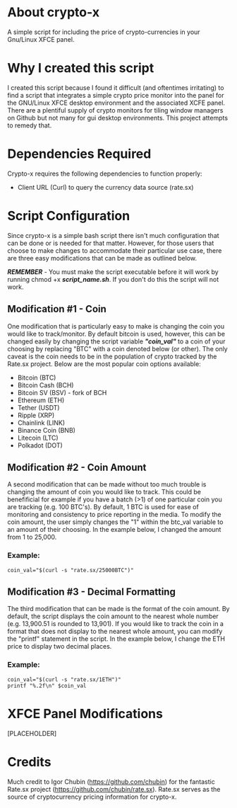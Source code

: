 # About crypto-x
A simple script for including the price of crypto-currencies in your Gnu/Linux XFCE panel.

# Why I created this script
I created this script because I found it difficult (and oftentimes irritating) to find a script that integrates a simple crypto price monitor into the panel for the GNU/Linux XFCE desktop environment and the associated XCFE panel. There are a plentiful supply of crypto monitors for tiling window managers on Github but not many for gui desktop environments. This project attempts to remedy that.

# Dependencies Required
Crypto-x requires the following dependencies to function properly:
- Client URL (Curl) to query the currency data source (rate.sx) 

# Script Configuration
Since crypto-x is a simple bash script there isn't much configuration that can be done or is needed for that matter. However, for those users that choose to make changes to accommodate their particular use case, there are three easy modifications that can be made as outlined below. 

***REMEMBER*** -  You must make the script executable before it will work by running chmod +x ***script_name.sh***. If you don't do this the script will not work.

## Modification #1 - Coin
One modification that is particularly easy to make is changing the coin you would like to track/monitor. By default bitcoin is used, however, this can be changed easily by changing the script variable ***"coin_val"*** to a coin of your choosing by replacing "BTC" with a coin denoted below (or other). The only caveat is the coin needs to be in the population of crypto tracked by the Rate.sx project. Below are the most popular coin options available:

- Bitcoin (BTC)
- Bitcoin Cash (BCH)
- Bitcoin SV (BSV) - fork of BCH
- Ethereum (ETH)
- Tether (USDT)
- Ripple (XRP)
- Chainlink (LINK)
- Binance Coin (BNB)
- Litecoin (LTC)
- Polkadot (DOT)

## Modification #2 - Coin Amount
A second modification that can be made without too much trouble is changing the amount of coin you would like to track. This could be benefificial for example if you have a batch (>1) of one particular coin you are tracking (e.g. 100 BTC's). By default, 1 BTC is used for ease of monitoring and consistency to price reporting in the media. To modify the coin amount, the user simply changes the "1" within the btc_val variable to an amount of their choosing. In the example below, I changed the amount from 1 to 25,000.

### Example:

```
coin_val="$(curl -s "rate.sx/25000BTC")"
```

## Modification #3 - Decimal Formatting
The third modification that can be made is the format of the coin amount. By default, the script displays the coin amount to the nearest whole number (e.g. 13,900.51 is rounded to 13,901). If you would like to track the coin in a format that does not display to the nearest whole amount, you can modify the "printf" statement in the script. In the example below, I change the ETH price to display two decimal places.

### Example:

```
coin_val="$(curl -s "rate.sx/1ETH")"
printf "%.2f\n" $coin_val
```
# XFCE Panel Modifications
[PLACEHOLDER]

# Credits
Much credit to Igor Chubin (https://github.com/chubin) for the fantastic Rate.sx project (https://github.com/chubin/rate.sx). Rate.sx serves as the source of cryptocurrency pricing information for crypto-x.

